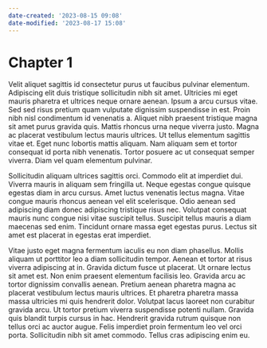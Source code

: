 ```yaml
---
date-created: '2023-08-15 09:08'
date-modified: '2023-08-17 15:08'
---
```

# Chapter 1

Velit aliquet sagittis id consectetur purus ut faucibus pulvinar elementum. Adipiscing elit duis tristique sollicitudin nibh sit amet. Ultricies mi eget mauris pharetra et ultrices neque ornare aenean. Ipsum a arcu cursus vitae. Sed sed risus pretium quam vulputate dignissim suspendisse in est. Proin nibh nisl condimentum id venenatis a. Aliquet nibh praesent tristique magna sit amet purus gravida quis. Mattis rhoncus urna neque viverra justo. Magna ac placerat vestibulum lectus mauris ultrices. Ut tellus elementum sagittis vitae et. Eget nunc lobortis mattis aliquam. Nam aliquam sem et tortor consequat id porta nibh venenatis. Tortor posuere ac ut consequat semper viverra. Diam vel quam elementum pulvinar.

Sollicitudin aliquam ultrices sagittis orci. Commodo elit at imperdiet dui. Viverra mauris in aliquam sem fringilla ut. Neque egestas congue quisque egestas diam in arcu cursus. Amet luctus venenatis lectus magna. Vitae congue mauris rhoncus aenean vel elit scelerisque. Odio aenean sed adipiscing diam donec adipiscing tristique risus nec. Volutpat consequat mauris nunc congue nisi vitae suscipit tellus. Suscipit tellus mauris a diam maecenas sed enim. Tincidunt ornare massa eget egestas purus. Lectus sit amet est placerat in egestas erat imperdiet.

Vitae justo eget magna fermentum iaculis eu non diam phasellus. Mollis aliquam ut porttitor leo a diam sollicitudin tempor. Aenean et tortor at risus viverra adipiscing at in. Gravida dictum fusce ut placerat. Ut ornare lectus sit amet est. Non enim praesent elementum facilisis leo. Gravida arcu ac tortor dignissim convallis aenean. Pretium aenean pharetra magna ac placerat vestibulum lectus mauris ultrices. Et pharetra pharetra massa massa ultricies mi quis hendrerit dolor. Volutpat lacus laoreet non curabitur gravida arcu. Ut tortor pretium viverra suspendisse potenti nullam. Gravida quis blandit turpis cursus in hac. Hendrerit gravida rutrum quisque non tellus orci ac auctor augue. Felis imperdiet proin fermentum leo vel orci porta. Sollicitudin nibh sit amet commodo. Tellus cras adipiscing enim eu.
